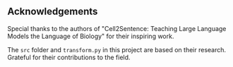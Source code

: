 ## Acknowledgements 

Special thanks to the authors of "Cell2Sentence: Teaching Large Language Models the Language of Biology" for their inspiring work. 

The `src` folder and `transform.py` in this project are based on their research. Grateful for their contributions to the field. 

